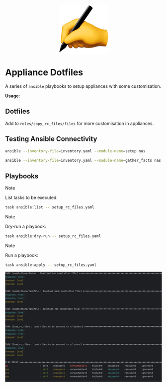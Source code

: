 <p align="center">
<img src=".github/readme/writing_hand.png" />
</p>

# Appliance Dotfiles

A series of `ansible` playbooks to setup appliances with some customisation.

<!-- START doctoc generated TOC please keep comment here to allow auto update -->
<!-- END doctoc generated TOC please keep comment here to allow auto update -->

**Usage**:

<!-- task-start -->
<!-- task-end -->

## Dotfiles

Add to `roles/copy_rc_files/files` for more customisation in appliances.

## Testing Ansible Connectivity

```bash
ansible --inventory-file=inventory.yaml --module-name=setup nas
```

```bash
ansible --inventory-file=inventory.yaml --module-name=gather_facts nas
```

## Playbooks

> [!NOTE]
> List tasks to be executed:

```bash
task ansible:list -- setup_rc_files.yaml
```

> [!NOTE]
> Dry-run a playbook:

```bash
task ansible:dry-run -- setup_rc_files.yaml
```

> [!NOTE]
> Run a playbook:

```bash
task ansible:apply -- setup_rc_files.yaml
```

<!-- playbook-steps-start -->
<!-- playbook-steps-end -->

<p align="center">
<img src=".github/readme/playbook.png" />
</p>
